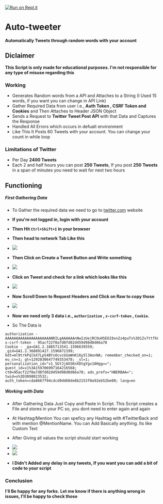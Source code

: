 [![Run on Repl.it](https://repl.it/badge/github/White2001Offl/Auto-tweeter)](https://repl.it/github/White2001Offl/Auto-tweeter)

# Auto-tweeter
**Automatically Tweets through random words with your account**

## Diclaimer
**This Script is only made for educational purposes. I'm not responsible for any type of misuse regarding this**

### Working
* Generates Random words from a API and Attaches to a String (I Used 15 words, if you want you can change in API Link)
* Gather Required Data from user i.e., **Auth Token , CSRF Token and Cookies** and Then Attaches to Header JSON Object
* Sends a Request to **Twitter Tweet Post API** with that Data and Captures the Response
* Handled All Errors which occurs in defualt environment 
* Like This It Posts 60 Tweets with your account. You can change your count in while loop

### Limitations of Twitter
* Per Day **2400 Tweets**
* Each 2 and half hours you can post **250 Tweets**, If you post **250 Tweets** in  a span of minutes you need to wait for next two hours

## Functioning
##### First Gathering Data
* To Gather the required data we need to go to [twitter.com](https://twitter.com) website
* **If you're not logged in, login with your account**
* **Then Hit `Ctrl+Shift+I` in your browser**
* **Then head to network Tab Like this**
* <img src="https://i.gyazo.com/e2aafbd97fe0e7bd0aecfd42c1041a2c.png">


* **Then Click on Create a Tweet Button and Write something**


* <img src="https://i.gyazo.com/e575b438c87d47afe1cf718da5295264.png">


* **Click on Tweet and check for a link which looks like this**


* <img src="https://i.gyazo.com/2634e3e51f75a6665b2a8bf41fcbad6d.png">


* **Now Scroll Down to Request Headers and Click on Raw to copy those**


* <img src="https://i.gyazo.com/b263d69991db3089c77003d70ea9f455.png">


* **Now we need only 3 data i.e., `authorization` , `x-csrf-token` , `Cookie`.** 
* So The Data is 
```
authorization - AAAAAAAAAAAAAAAAAAAAANRILgAAAAAAnNwIzUejRCOuH5E6I8xnZz4puTs%3D1Zv7ttfk8LF81IUq16cHjhLTvJu4FA33AGWWjCpTnB
x-csrf-token - 95acf22f0a7d8fd02d459d98d0d66a78
Cookie - _ga=GA1.2.1885713541.1596639359; _gid=GA1.2.368891427.1596872199; kdt=ml9trkPqlkX7LpS4BYsOcvcGUaWnK16y5l3AonNA; remember_checked_on=1; eu_cn=1; gt=1292830647749353478; _sl=1; personalization_id="v1_5GYJjAXSKnXDtgYgx18Hgg=="; guest_id=v1%3A159706997164216568; ct0=95acf22f0a7d8fd02d459d98d0d66a78; ads_prefs="HBERBAA="; twid=u%3D3098023532; auth_token=cda8667f94cdcd9dd60de8b2153f0a92eb52be00; lang=en
```

##### Working with Data
* After Gathering Data Just Copy and Paste in Script. This Script creates a File and stores in your PC so, you dont need to enter again and again


* At Hashtag/Mention You can speficy any Hashtag with #TwitterBack and with mention @MentionName. You can Add Basically anything. Its like Custom Text


* After Giving all values the script should start working


* <img src="https://i.gyazo.com/c4edfbb016da71149d71529c38229aaa.png">


* <img src="https://i.gyazo.com/77fda68db83d918a366b8ead6807f1c2.png">


* **I Didn't Added any delay in any tweets, If you want you can add a bit of code to your script**


### Conclusion
**I'll Be happy for any forks.**
**Let me know if there is anything wrong in issues, I'll be happy to check those**

